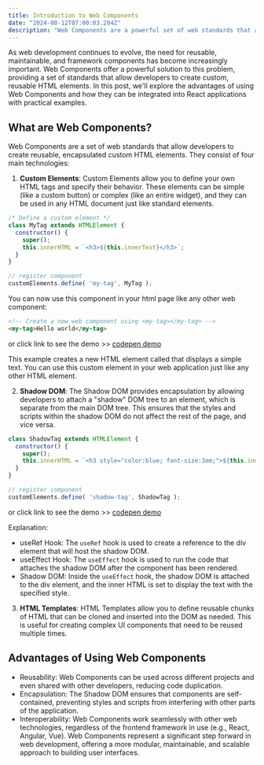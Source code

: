 ```yaml
---
title: Introduction to Web Components
date: "2024-08-12T07:00:03.284Z"
description: "Web Components are a powerful set of web standards that allow developers to create reusable, encapsulated custom HTML elements. By combining technologies like Custom Elements, Shadow DOM, and HTML Templates, Web Components enable you to build modular and self-contained UI elements that can be used across different projects and frameworks."
---
```


As web development continues to evolve, the need for reusable, maintainable, and framework components has become increasingly important. Web Components offer a powerful solution to this problem, providing a set of standards that allow developers to create custom, reusable HTML elements. In this post, we'll explore the advantages of using Web Components and how they can be integrated into React applications with practical examples.

## What are Web Components?

Web Components are a set of web standards that allow developers to create reusable, encapsulated custom HTML elements. They consist of four main technologies:

1. **Custom Elements**: 
Custom Elements allow you to define your own HTML tags and specify their behavior. These elements can be simple (like a custom button) or complex (like an entire widget), and they can be used in any HTML document just like standard elements.

```js
/* Define a custom element */
class MyTag extends HTMLElement {
  constructor() {
    super();
    this.innerHTML = `<h3>${this.innerText}</h3>`;
  } 
}

// register component
customElements.define( 'my-tag', MyTag );
```

You can now use this component in your html page like any other web component:

```html
<!-- Create a new web component using <my-tag></my-tag> -->
<my-tag>Hello world</my-tag>
```
or click link to see the demo >> [codepen demo](https://codepen.io/wimpy/pen/GRbOoZZ)

This example creates a new HTML element called <my-tag> that displays a simple text. You can use this custom element in your web application just like any other HTML element.



2. **Shadow DOM**:
The Shadow DOM provides encapsulation by allowing developers to attach a "shadow" DOM tree to an element, which is separate from the main DOM tree. This ensures that the styles and scripts within the shadow DOM do not affect the rest of the page, and vice versa.

```js
class ShadowTag extends HTMLElement {
  constructor() {
    super();
    this.innerHTML = `<h3 style="color:blue; font-size:3em;">${this.innerText}</h3>`;
  } 
}

// register component
customElements.define( 'shadow-tag', ShadowTag );
```

or click link to see the demo >> [codepen demo](https://codepen.io/wimpy/pen/mdZqVWE)

Explanation:
- useRef Hook: The `useRef` hook is used to create a reference to the div element that will host the shadow DOM.
- useEffect Hook: The `useEffect` hook is used to run the code that attaches the shadow DOM after the component has been rendered.
- Shadow DOM: Inside the `useEffect` hook, the shadow DOM is attached to the div element, and the inner HTML is set to display the text with the specified style.

3. **HTML Templates**:
HTML Templates allow you to define reusable chunks of HTML that can be cloned and inserted into the DOM as needed. This is useful for creating complex UI components that need to be reused multiple times.


## Advantages of Using Web Components
- Reusability: Web Components can be used across different projects and even shared with other developers, reducing code duplication.
- Encapsulation: The Shadow DOM ensures that components are self-contained, preventing styles and scripts from interfering with other parts of the application.
- Interoperability: Web Components work seamlessly with other web technologies, regardless of the frontend framework in use (e.g., React, Angular, Vue).
Web Components represent a significant step forward in web development, offering a more modular, maintainable, and scalable approach to building user interfaces.